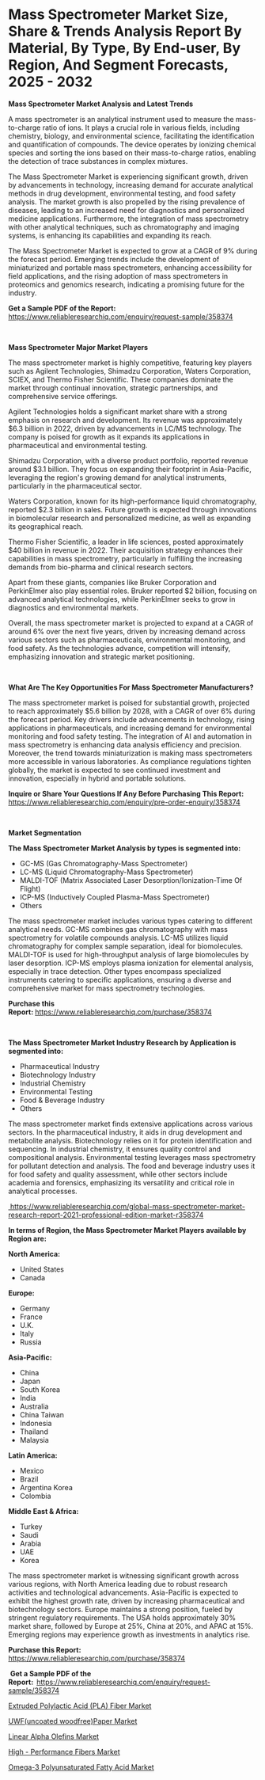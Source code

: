 <p><h1>Mass Spectrometer Market Size, Share & Trends Analysis Report By Material, By Type, By End-user, By Region, And Segment Forecasts, 2025 - 2032</h1></p><p><strong>Mass Spectrometer Market Analysis and Latest Trends</strong></p>
<p><p>A mass spectrometer is an analytical instrument used to measure the mass-to-charge ratio of ions. It plays a crucial role in various fields, including chemistry, biology, and environmental science, facilitating the identification and quantification of compounds. The device operates by ionizing chemical species and sorting the ions based on their mass-to-charge ratios, enabling the detection of trace substances in complex mixtures.</p><p>The Mass Spectrometer Market is experiencing significant growth, driven by advancements in technology, increasing demand for accurate analytical methods in drug development, environmental testing, and food safety analysis. The market growth is also propelled by the rising prevalence of diseases, leading to an increased need for diagnostics and personalized medicine applications. Furthermore, the integration of mass spectrometry with other analytical techniques, such as chromatography and imaging systems, is enhancing its capabilities and expanding its reach.</p><p>The Mass Spectrometer Market is expected to grow at a CAGR of 9% during the forecast period. Emerging trends include the development of miniaturized and portable mass spectrometers, enhancing accessibility for field applications, and the rising adoption of mass spectrometers in proteomics and genomics research, indicating a promising future for the industry.</p></p>
<p><strong>Get a Sample PDF of the Report:&nbsp;</strong> <a href="https://www.reliableresearchiq.com/enquiry/request-sample/358374?utm_campaign=1082&utm_medium=2&utm_source=Github&utm_content=ia&utm_term=29032025&utm_id=mass-spectrometer">https://www.reliableresearchiq.com/enquiry/request-sample/358374</a></p>
<p>&nbsp;</p>
<p><strong>Mass Spectrometer Major Market Players</strong></p>
<p><p>The mass spectrometer market is highly competitive, featuring key players such as Agilent Technologies, Shimadzu Corporation, Waters Corporation, SCIEX, and Thermo Fisher Scientific. These companies dominate the market through continual innovation, strategic partnerships, and comprehensive service offerings.</p><p>Agilent Technologies holds a significant market share with a strong emphasis on research and development. Its revenue was approximately $6.3 billion in 2022, driven by advancements in LC/MS technology. The company is poised for growth as it expands its applications in pharmaceutical and environmental testing.</p><p>Shimadzu Corporation, with a diverse product portfolio, reported revenue around $3.1 billion. They focus on expanding their footprint in Asia-Pacific, leveraging the region's growing demand for analytical instruments, particularly in the pharmaceutical sector.</p><p>Waters Corporation, known for its high-performance liquid chromatography, reported $2.3 billion in sales. Future growth is expected through innovations in biomolecular research and personalized medicine, as well as expanding its geographical reach.</p><p>Thermo Fisher Scientific, a leader in life sciences, posted approximately $40 billion in revenue in 2022. Their acquisition strategy enhances their capabilities in mass spectrometry, particularly in fulfilling the increasing demands from bio-pharma and clinical research sectors.</p><p>Apart from these giants, companies like Bruker Corporation and PerkinElmer also play essential roles. Bruker reported $2 billion, focusing on advanced analytical technologies, while PerkinElmer seeks to grow in diagnostics and environmental markets.</p><p>Overall, the mass spectrometer market is projected to expand at a CAGR of around 6% over the next five years, driven by increasing demand across various sectors such as pharmaceuticals, environmental monitoring, and food safety. As the technologies advance, competition will intensify, emphasizing innovation and strategic market positioning.</p></p>
<p>&nbsp;</p>
<p><strong>What Are The Key Opportunities For Mass Spectrometer Manufacturers?</strong></p>
<p><p>The mass spectrometer market is poised for substantial growth, projected to reach approximately $5.6 billion by 2028, with a CAGR of over 6% during the forecast period. Key drivers include advancements in technology, rising applications in pharmaceuticals, and increasing demand for environmental monitoring and food safety testing. The integration of AI and automation in mass spectrometry is enhancing data analysis efficiency and precision. Moreover, the trend towards miniaturization is making mass spectrometers more accessible in various laboratories. As compliance regulations tighten globally, the market is expected to see continued investment and innovation, especially in hybrid and portable solutions.</p></p>
<p><strong>Inquire or Share Your Questions If Any Before Purchasing This Report:</strong> <a href="https://www.reliableresearchiq.com/enquiry/pre-order-enquiry/358374?utm_campaign=1082&utm_medium=2&utm_source=Github&utm_content=ia&utm_term=29032025&utm_id=mass-spectrometer">https://www.reliableresearchiq.com/enquiry/pre-order-enquiry/358374</a></p>
<p>&nbsp;</p>
<p><strong>Market Segmentation</strong></p>
<p><strong>The Mass Spectrometer Market Analysis by types is segmented into:</strong></p>
<p><ul><li>GC-MS (Gas Chromatography-Mass Spectrometer)</li><li>LC-MS (Liquid Chromatography-Mass Spectrometer)</li><li>MALDI-TOF (Matrix Associated Laser Desorption/Ionization-Time Of Flight)</li><li>ICP-MS (Inductively Coupled Plasma-Mass Spectrometer)</li><li>Others</li></ul></p>
<p><p>The mass spectrometer market includes various types catering to different analytical needs. GC-MS combines gas chromatography with mass spectrometry for volatile compounds analysis. LC-MS utilizes liquid chromatography for complex sample separation, ideal for biomolecules. MALDI-TOF is used for high-throughput analysis of large biomolecules by laser desorption. ICP-MS employs plasma ionization for elemental analysis, especially in trace detection. Other types encompass specialized instruments catering to specific applications, ensuring a diverse and comprehensive market for mass spectrometry technologies.</p></p>
<p><strong>Purchase this Report:&nbsp;</strong><a href="https://www.reliableresearchiq.com/purchase/358374?utm_campaign=1082&utm_medium=2&utm_source=Github&utm_content=ia&utm_term=29032025&utm_id=mass-spectrometer">https://www.reliableresearchiq.com/purchase/358374</a></p>
<p>&nbsp;</p>
<p><strong>The Mass Spectrometer Market Industry Research by Application is segmented into:</strong></p>
<p><ul><li>Pharmaceutical Industry</li><li>Biotechnology Industry</li><li>Industrial Chemistry</li><li>Environmental Testing</li><li>Food & Beverage Industry</li><li>Others</li></ul></p>
<p><p>The mass spectrometer market finds extensive applications across various sectors. In the pharmaceutical industry, it aids in drug development and metabolite analysis. Biotechnology relies on it for protein identification and sequencing. In industrial chemistry, it ensures quality control and compositional analysis. Environmental testing leverages mass spectrometry for pollutant detection and analysis. The food and beverage industry uses it for food safety and quality assessment, while other sectors include academia and forensics, emphasizing its versatility and critical role in analytical processes.</p></p>
<p><a href="https://www.reliableresearchiq.com/global-mass-spectrometer-market-research-report-2021-professional-edition-market-r358374?utm_campaign=1082&utm_medium=2&utm_source=Github&utm_content=ia&utm_term=29032025&utm_id=mass-spectrometer">&nbsp;https://www.reliableresearchiq.com/global-mass-spectrometer-market-research-report-2021-professional-edition-market-r358374</a></p>
<p><strong>In terms of Region, the Mass Spectrometer Market Players available by Region are:</strong></p>
<p>
    <p> <strong> North America: </strong>
        <ul>
            <li>United States</li>
            <li>Canada</li>
        </ul>
        </p> 
    <p> <strong> Europe: </strong>
        <ul>
            <li>Germany</li>
            <li>France</li>
            <li>U.K.</li>
            <li>Italy</li>
            <li>Russia</li>
        </ul>
        </p> 
    <p> <strong> Asia-Pacific: </strong>
        <ul>
            <li>China</li>
            <li>Japan</li>
            <li>South Korea</li>
            <li>India</li>
            <li>Australia</li>
            <li>China Taiwan</li>
            <li>Indonesia</li>
            <li>Thailand</li>
            <li>Malaysia</li>
        </ul>
        </p> 
    <p> <strong> Latin America: </strong>
        <ul>
            <li>Mexico</li>
            <li>Brazil</li>
            <li>Argentina Korea</li>
            <li>Colombia</li>
        </ul>
        </p> 
    <p> <strong> Middle East & Africa: </strong>
        <ul>
            <li>Turkey</li>
            <li>Saudi</li>
            <li>Arabia</li>
            <li>UAE</li>
            <li>Korea</li>
        </ul>
    </p>
    </p>
<p><p>The mass spectrometer market is witnessing significant growth across various regions, with North America leading due to robust research activities and technological advancements. Asia-Pacific is expected to exhibit the highest growth rate, driven by increasing pharmaceutical and biotechnology sectors. Europe maintains a strong position, fueled by stringent regulatory requirements. The USA holds approximately 30% market share, followed by Europe at 25%, China at 20%, and APAC at 15%. Emerging regions may experience growth as investments in analytics rise.</p></p>
<p><strong>Purchase this Report: </strong><a href="https://www.reliableresearchiq.com/purchase/358374?utm_campaign=1082&utm_medium=2&utm_source=Github&utm_content=ia&utm_term=29032025&utm_id=mass-spectrometer">https://www.reliableresearchiq.com/purchase/358374</a></p>
<p>&nbsp;<strong>Get a Sample PDF of the Report:&nbsp;&nbsp;</strong><a href="https://www.reliableresearchiq.com/enquiry/request-sample/358374?utm_campaign=1082&utm_medium=2&utm_source=Github&utm_content=ia&utm_term=29032025&utm_id=mass-spectrometer">https://www.reliableresearchiq.com/enquiry/request-sample/358374</a></p>
<p><strong></strong></p>
<p><p><a href="https://github.com/gambokaiohjr/Market-Research-Report-List-1/blob/main/extruded-polylactic-acid-pla-fiber-market.md?utm_campaign=1082&utm_medium=2&utm_source=Github&utm_content=ia&utm_term=29032025&utm_id=mass-spectrometer">Extruded Polylactic Acid (PLA) Fiber Market</a></p><p><a href="https://github.com/monacaquddus/Market-Research-Report-List-1/blob/main/uwfuncoated-woodfreepaper-market.md?utm_campaign=1082&utm_medium=2&utm_source=Github&utm_content=ia&utm_term=29032025&utm_id=mass-spectrometer">UWF(uncoated woodfree)Paper Market</a></p><p><a href="https://github.com/skoppmerlib9/Market-Research-Report-List-1/blob/main/linear-alpha-olefins-market.md?utm_campaign=1082&utm_medium=2&utm_source=Github&utm_content=ia&utm_term=29032025&utm_id=mass-spectrometer">Linear Alpha Olefins Market</a></p><p><a href="https://github.com/aijazdeitzbq/Market-Research-Report-List-1/blob/main/high-performance-fibers-market.md?utm_campaign=1082&utm_medium=2&utm_source=Github&utm_content=ia&utm_term=29032025&utm_id=mass-spectrometer">High - Performance Fibers Market</a></p><p><a href="https://github.com/owaysusing/Market-Research-Report-List-1/blob/main/omega-3-polyunsaturated-fatty-acid-market.md?utm_campaign=1082&utm_medium=2&utm_source=Github&utm_content=ia&utm_term=29032025&utm_id=mass-spectrometer">Omega-3 Polyunsaturated Fatty Acid Market</a></p></p>